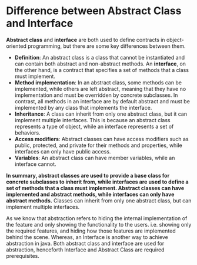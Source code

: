 # Difference between Abstract Class and Interface
**Abstract class** and **interface** are both used to define contracts in object-oriented programming, but there are some key differences between them.


- **Definition**: An abstract class is a class that cannot be instantiated and can contain both abstract and non-abstract methods. An **interface**, on the other hand, is a contract that specifies a set of methods that a class must implement.
- **Method implementation**: In an abstract class, some methods can be implemented, while others are left abstract, meaning that they have no implementation and must be overridden by concrete subclasses. In contrast, all methods in an interface are by default abstract and must be implemented by any class that implements the interface.
- **Inheritance**: A class can inherit from only one abstract class, but it can implement multiple interfaces. This is because an abstract class represents a type of object, while an interface represents a set of behaviors.
- **Access modifiers**: Abstract classes can have access modifiers such as public, protected, and private for their methods and properties, while interfaces can only have public access.
- **Variables**: An abstract class can have member variables, while an interface cannot.

**In summary, abstract classes are used to provide a base class for concrete subclasses to inherit from, while interfaces are used to define a set of methods that a class must implement. Abstract classes can have implemented and abstract methods, while interfaces can only have abstract methods.** Classes can inherit from only one abstract class, but can implement multiple interfaces.

As we know that abstraction refers to hiding the internal implementation of the feature and only showing the functionality to the users. i.e. showing only the required features, and hiding how those features are implemented behind the scene. Whereas, an Interface is another way to achieve abstraction in java. Both abstract class and interface are used for abstraction, henceforth Interface and Abstract Class are required prerequisites.
